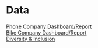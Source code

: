 # Data
[Phone Company Dashboard/Report](https://github.com/natnew/Data/blob/main/Phone%20Company%20Dahsboard%20-%20GitHub.pdf)<br>
[Bike Company Dashboard/Report](https://github.com/natnew/Data/blob/main/Bike%20Company%20Dashboard%20-%20GitHub.pdf)<br>
[Diversity & Inclusion](https://github.com/natnew/Data/blob/main/Diversity%20%26%20Inclusion%20Dashboard%20-%20Github.pdf)<br>
